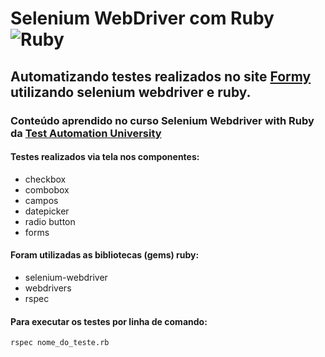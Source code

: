 # Selenium WebDriver com Ruby  ![Ruby](https://image.flaticon.com/icons/png/128/919/919842.png)



## Automatizando testes realizados no site [Formy](https://formy-project.herokuapp.com) utilizando selenium webdriver e ruby.

### Conteúdo aprendido no curso Selenium Webdriver with Ruby da [Test Automation University](https://testautomationu.applitools.com)

#### Testes realizados via tela nos componentes:
* checkbox
* combobox
* campos
* datepicker
* radio button
* forms

#### Foram utilizadas as bibliotecas (gems) ruby:
* selenium-webdriver
* webdrivers
* rspec

#### Para executar os testes por linha de comando:
`rspec nome_do_teste.rb`
